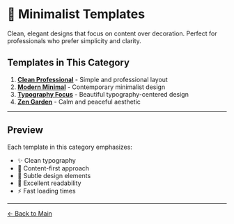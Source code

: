# 🎯 Minimalist Templates

Clean, elegant designs that focus on content over decoration. Perfect for professionals who prefer simplicity and clarity.

## Templates in This Category

1. **[Clean Professional](./clean-professional.md)** - Simple and professional layout
2. **[Modern Minimal](./modern-minimal.md)** - Contemporary minimalist design
3. **[Typography Focus](./typography-focus.md)** - Beautiful typography-centered design
4. **[Zen Garden](./zen-garden.md)** - Calm and peaceful aesthetic

---

## Preview

Each template in this category emphasizes:
- ✨ Clean typography
- 📝 Content-first approach
- 🎨 Subtle design elements
- 📱 Excellent readability
- ⚡ Fast loading times

---

[← Back to Main](../../README.md)